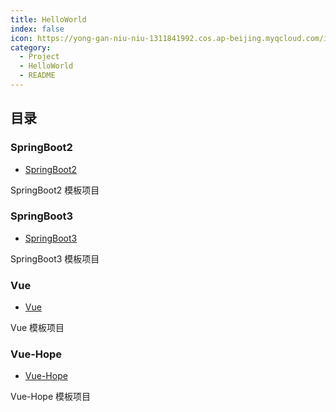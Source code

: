 ```yaml
---
title: HelloWorld
index: false
icon: https://yong-gan-niu-niu-1311841992.cos.ap-beijing.myqcloud.com/images/github.svg
category:
  - Project
  - HelloWorld
  - README
---
```


## 目录

### SpringBoot2

- [SpringBoot2](SpringBoot2/)

SpringBoot2 模板项目

### SpringBoot3

- [SpringBoot3](SpringBoot3/)

SpringBoot3 模板项目

### Vue

- [Vue](Vue/)

Vue 模板项目

### Vue-Hope

- [Vue-Hope](Vue-Hope/)

Vue-Hope 模板项目

